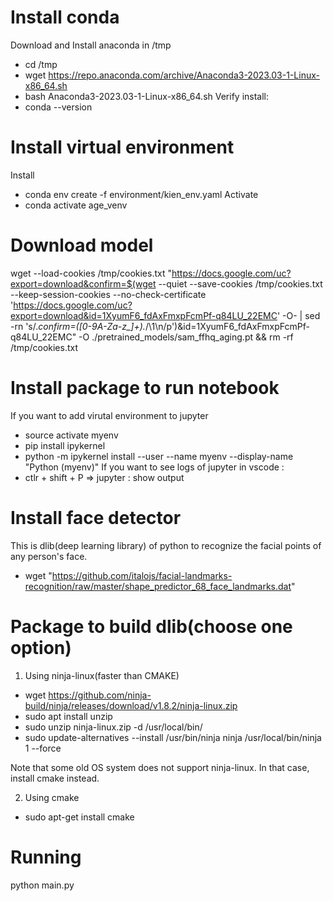 # Install conda
Download and Install anaconda in /tmp 
- cd /tmp
- wget https://repo.anaconda.com/archive/Anaconda3-2023.03-1-Linux-x86_64.sh
- bash Anaconda3-2023.03-1-Linux-x86_64.sh 
Verify install:
- conda --version

# Install virtual environment
Install
- conda env create -f environment/kien_env.yaml
Activate
- conda activate age_venv

# Download model

wget --load-cookies /tmp/cookies.txt "https://docs.google.com/uc?export=download&confirm=$(wget --quiet --save-cookies /tmp/cookies.txt --keep-session-cookies --no-check-certificate 'https://docs.google.com/uc?export=download&id=1XyumF6_fdAxFmxpFcmPf-q84LU_22EMC' -O- | sed -rn 's/.*confirm=([0-9A-Za-z_]+).*/\1\n/p')&id=1XyumF6_fdAxFmxpFcmPf-q84LU_22EMC" -O ./pretrained_models/sam_ffhq_aging.pt && rm -rf /tmp/cookies.txt

# Install package to run notebook 

If you want to add virutal environment to jupyter
- source activate myenv
- pip install ipykernel
- python -m ipykernel install --user --name myenv --display-name "Python (myenv)"
If you want to see logs of jupyter in vscode : 
- ctlr + shift + P => jupyter : show output

# Install face detector 
This is dlib(deep learning library) of python to recognize the facial points of any person's face.
- wget "https://github.com/italojs/facial-landmarks-recognition/raw/master/shape_predictor_68_face_landmarks.dat"

# Package to build dlib(choose one option)
1. Using ninja-linux(faster than CMAKE)

- wget https://github.com/ninja-build/ninja/releases/download/v1.8.2/ninja-linux.zip
- sudo apt install unzip
- sudo unzip ninja-linux.zip -d /usr/local/bin/
- sudo update-alternatives --install /usr/bin/ninja ninja /usr/local/bin/ninja 1 --force 

Note that some old OS system does not support ninja-linux. In that case, install cmake instead.

2. Using cmake 
- sudo apt-get install cmake

# Running

python main.py 